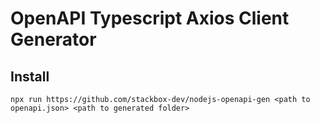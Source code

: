# OpenAPI Typescript Axios Client Generator

## Install

```
npx run https://github.com/stackbox-dev/nodejs-openapi-gen <path to openapi.json> <path to generated folder>
```
